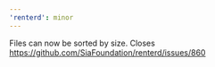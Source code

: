 ```yaml
---
'renterd': minor
---
```


Files can now be sorted by size. Closes https://github.com/SiaFoundation/renterd/issues/860

